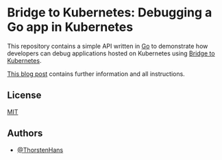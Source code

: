 # Bridge to Kubernetes: Debugging a Go app in Kubernetes

This repository contains a simple API written in [Go](https://golang.org/) to demonstrate how developers can debug applications hosted on Kubernetes using [Bridge to Kubernetes](https://docs.microsoft.com/en-us/visualstudio/containers/bridge-to-kubernetes?view=vs-2019).

[This blog post]() contains further information and all instructions.

## License

[MIT](https://choosealicense.com/licenses/mit/)

## Authors

- [@ThorstenHans](https://www.github.com/ThorstenHans)
